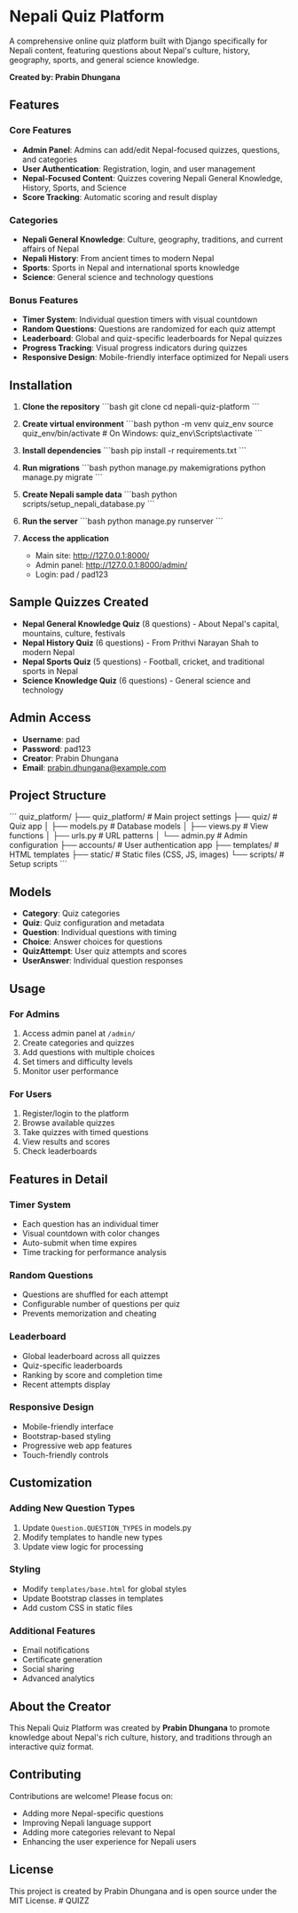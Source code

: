 # Nepali Quiz Platform

A comprehensive online quiz platform built with Django specifically for Nepali content, featuring questions about Nepal's culture, history, geography, sports, and general science knowledge.

**Created by: Prabin Dhungana**

## Features

### Core Features
- **Admin Panel**: Admins can add/edit Nepal-focused quizzes, questions, and categories
- **User Authentication**: Registration, login, and user management
- **Nepal-Focused Content**: Quizzes covering Nepali General Knowledge, History, Sports, and Science
- **Score Tracking**: Automatic scoring and result display

### Categories
- **Nepali General Knowledge**: Culture, geography, traditions, and current affairs of Nepal
- **Nepali History**: From ancient times to modern Nepal
- **Sports**: Sports in Nepal and international sports knowledge  
- **Science**: General science and technology questions

### Bonus Features
- **Timer System**: Individual question timers with visual countdown
- **Random Questions**: Questions are randomized for each quiz attempt
- **Leaderboard**: Global and quiz-specific leaderboards for Nepal quizzes
- **Progress Tracking**: Visual progress indicators during quizzes
- **Responsive Design**: Mobile-friendly interface optimized for Nepali users

## Installation

1. **Clone the repository**
   \`\`\`bash
   git clone <repository-url>
   cd nepali-quiz-platform
   \`\`\`

2. **Create virtual environment**
   \`\`\`bash
   python -m venv quiz_env
   source quiz_env/bin/activate  # On Windows: quiz_env\Scripts\activate
   \`\`\`

3. **Install dependencies**
   \`\`\`bash
   pip install -r requirements.txt
   \`\`\`

4. **Run migrations**
   \`\`\`bash
   python manage.py makemigrations
   python manage.py migrate
   \`\`\`

5. **Create Nepali sample data**
   \`\`\`bash
   python scripts/setup_nepali_database.py
   \`\`\`

6. **Run the server**
   \`\`\`bash
   python manage.py runserver
   \`\`\`

7. **Access the application**
   - Main site: http://127.0.0.1:8000/
   - Admin panel: http://127.0.0.1:8000/admin/
   - Login: pad / pad123

## Sample Quizzes Created

- **Nepal General Knowledge Quiz** (8 questions) - About Nepal's capital, mountains, culture, festivals
- **Nepal History Quiz** (6 questions) - From Prithvi Narayan Shah to modern Nepal
- **Nepal Sports Quiz** (5 questions) - Football, cricket, and traditional sports in Nepal
- **Science Knowledge Quiz** (6 questions) - General science and technology

## Admin Access

- **Username**: pad
- **Password**: pad123
- **Creator**: Prabin Dhungana
- **Email**: prabin.dhungana@example.com

## Project Structure

\`\`\`
quiz_platform/
├── quiz_platform/          # Main project settings
├── quiz/                   # Quiz app
│   ├── models.py          # Database models
│   ├── views.py           # View functions
│   ├── urls.py            # URL patterns
│   └── admin.py           # Admin configuration
├── accounts/              # User authentication app
├── templates/             # HTML templates
├── static/               # Static files (CSS, JS, images)
└── scripts/              # Setup scripts
\`\`\`

## Models

- **Category**: Quiz categories
- **Quiz**: Quiz configuration and metadata
- **Question**: Individual questions with timing
- **Choice**: Answer choices for questions
- **QuizAttempt**: User quiz attempts and scores
- **UserAnswer**: Individual question responses

## Usage

### For Admins
1. Access admin panel at `/admin/`
2. Create categories and quizzes
3. Add questions with multiple choices
4. Set timers and difficulty levels
5. Monitor user performance

### For Users
1. Register/login to the platform
2. Browse available quizzes
3. Take quizzes with timed questions
4. View results and scores
5. Check leaderboards

## Features in Detail

### Timer System
- Each question has an individual timer
- Visual countdown with color changes
- Auto-submit when time expires
- Time tracking for performance analysis

### Random Questions
- Questions are shuffled for each attempt
- Configurable number of questions per quiz
- Prevents memorization and cheating

### Leaderboard
- Global leaderboard across all quizzes
- Quiz-specific leaderboards
- Ranking by score and completion time
- Recent attempts display

### Responsive Design
- Mobile-friendly interface
- Bootstrap-based styling
- Progressive web app features
- Touch-friendly controls

## Customization

### Adding New Question Types
1. Update `Question.QUESTION_TYPES` in models.py
2. Modify templates to handle new types
3. Update view logic for processing

### Styling
- Modify `templates/base.html` for global styles
- Update Bootstrap classes in templates
- Add custom CSS in static files

### Additional Features
- Email notifications
- Certificate generation
- Social sharing
- Advanced analytics

## About the Creator

This Nepali Quiz Platform was created by **Prabin Dhungana** to promote knowledge about Nepal's rich culture, history, and traditions through an interactive quiz format.

## Contributing

Contributions are welcome! Please focus on:
- Adding more Nepal-specific questions
- Improving Nepali language support
- Adding more categories relevant to Nepal
- Enhancing the user experience for Nepali users

## License

This project is created by Prabin Dhungana and is open source under the MIT License.
#   Q U I Z Z  
 